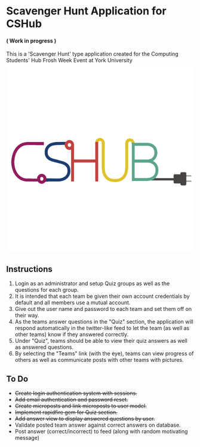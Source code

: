 # Scavenger Hunt Application for CSHub
#### ( Work in progress )
This is a 'Scavenger Hunt' type application created for the Computing Students' Hub Frosh Week Event at York University
![Alt text](https://github.com/phil-a/mod-sample_app/blob/master/app/assets/images/cshub.png)

## Instructions

1. Login as an administrator and setup Quiz groups as well as the questions for each group.
2. It is intended that each team be given their own account credentials by default and all members use a mutual account.
3. Give out the user name and password to each team and set them off on their way.
4. As the teams answer questions in the "Quiz" section, the application will respond automatically in the twitter-like feed to let the team (as well as other teams) know if they answered correctly.
5. Under "Quiz", teams should be able to view their quiz answers as well as answered questions.
6. By selecting the "Teams" link (with the eye), teams can view progress of others as well as communicate posts with other teams with pictures.

## To Do

* ~~Create login authentication system with sessions.~~
* ~~Add email authentication and password reset.~~
* ~~Create microposts and link microposts to user model.~~
* ~~Implement rapidfire gem for Quiz section.~~
* ~~Add answer view to display answered questions by user.~~
* Validate posted team answer against correct answers on database.
* Post answer (correct/incorrect) to feed (along with random motivating message)
